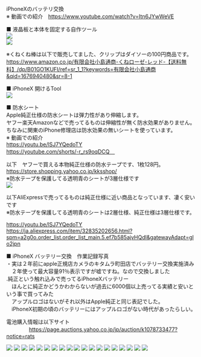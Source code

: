 iPhoneXのバッテリ交換<br>
※ 動画での紹介　https://www.youtube.com/watch?v=Itn6JYwWeVE

■ 液晶板と本体を固定する自作ツール<br>
![](/IMG_5580.jpg)<br>
![](/IMG_5583.jpg)<br>

※くねくね棒は以下で販売してました、クリップはダイソーの100円商品です。<br>
https://www.amazon.co.jp/有限会社小島通商-くねローゼ-レッド-【送料無料】/dp/B01GO1KUFI/ref=sr_1_1?keywords=有限会社小島通商&qid=1676940480&sr=8-1<br>

■ iPhoneX 開けるTool<br>
![](/04.jpg)<br>

■ 防水シート<br>
Apple純正仕様の防水シートは弾力性があり伸縮します。<br>
ヤフー楽天Amazonなどで売ってるものは伸縮性が無く防水効果がありません。<br>
ちなみに関東のiPhone修理店は防水効果の無いシートを使っています。<br>
※ 動画での紹介<br>
https://youtu.be/lSJ7YQedoTY<br>
https://youtube.com/shorts/-r_rs9oqDCQ　<br>

以下　ヤフーで買える本物純正仕様の防水テープです、1枚128円。<br>
https://store.shopping.yahoo.co.jp/kksshop/<br>
※防水テープを保護してる透明青のシートが3層仕様です<br>
![](/IMG_5629.jpg)<br>

以下AliExpressで売ってるものは純正仕様に近い商品となっています、凄く安いです<br>
※防水テープを保護してる透明青のシートは2層仕様、純正仕様は3層仕様です。<br>

https://youtu.be/lSJ7YQedoTY<br>
https://ja.aliexpress.com/item/32835202656.html?spm=a2g0o.order_list.order_list_main.5.ef7b585ajvHQdI&gatewayAdapt=glo2jpn<br>

■ iPhoneX バッテリー交換　作業記録写真<br>
・実は２年前にapple正規店カメラのキタムラ町田店でバッテリー交換実施済み<br>
　２年使って最大容量91％表示ですが嘘ですね。なので交換しました<br>
.純正という触れ込みで売ってるiPhoneXバッテリー<br>
　ほんとに純正かどうかわからないが過去に6000個以上売ってる実績と安いという事で買ってみた<br>
　アップルロゴはないがそれ以外はApple純正と同じ表記でした。<br>
　iPhoneX初期の頃のバッテリーにはアップルロゴがない時代があったらしい。<br>

電池購入情報は以下サイト　<br>　　　　
https://page.auctions.yahoo.co.jp/jp/auction/k1078733477?notice=rats<br>

![](/IMG_5619.jpg)
![](/IMG_5620.jpg)
![](/IMG_5621.jpg)
![](/IMG_5622.jpg)
![](/IMG_5623.jpg)
![](/IMG_5624.jpg)
![](/IMG_5625.jpg)
![](/IMG_5626.jpg)
![](/IMG_5579.jpg)
![](/IMG_5580.jpg)
![](/IMG_5581.jpg)
![](/IMG_5582.jpg)
![](/IMG_5583.jpg)
![](/IMG_5584.jpg)
![](/IMG_5585.jpg)
![](/IMG_5597.jpg)
![](/IMG_5598.jpg)
![](/IMG_5599.jpg)
![](/S__4079629.jpg)
